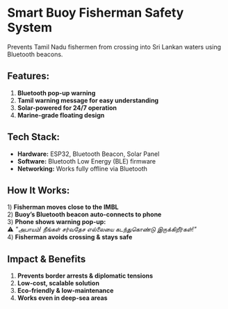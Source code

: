 # Smart Buoy Fisherman Safety System  

Prevents Tamil Nadu fishermen from crossing into Sri Lankan waters using Bluetooth beacons.  

## Features:  
1) **Bluetooth pop-up warning**  
2) **Tamil warning message for easy understanding**  
3) **Solar-powered for 24/7 operation**  
4) **Marine-grade floating design**  

## Tech Stack:  
- **Hardware:** ESP32, Bluetooth Beacon, Solar Panel  
- **Software:** Bluetooth Low Energy (BLE) firmware  
- **Networking:** Works fully offline via Bluetooth  

## How It Works:  
1️) **Fisherman moves close to the IMBL**  
2️) **Buoy’s Bluetooth beacon auto-connects to phone**  
3️) **Phone shows warning pop-up:**  
   ⚠️ *"அபாயம்! நீங்கள் சர்வதேச எல்லையை கடந்துகொண்டு இருக்கிறீர்கள்!"*  
4️) **Fisherman avoids crossing & stays safe**  

## Impact & Benefits  
1) **Prevents border arrests & diplomatic tensions**  
2) **Low-cost, scalable solution**  
3) **Eco-friendly & low-maintenance**  
4) **Works even in deep-sea areas**  
